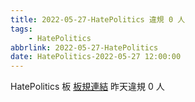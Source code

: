 ```yaml
---
title: 2022-05-27-HatePolitics 違規 0 人
tags:
    - HatePolitics
abbrlink: 2022-05-27-HatePolitics
date: HatePolitics-2022-05-27 12:00:00
---
```

HatePolitics 板 [板規連結](https://www.ptt.cc/bbs/HatePolitics/M.1617115262.A.D60.html)
昨天違規 0 人
